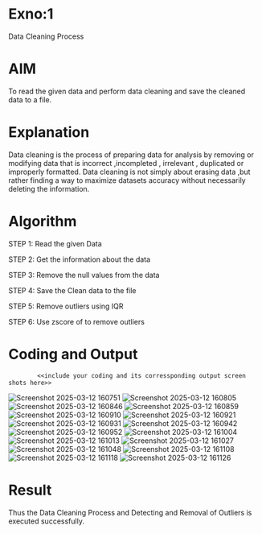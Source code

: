 # Exno:1
Data Cleaning Process

# AIM
To read the given data and perform data cleaning and save the cleaned data to a file.

# Explanation
Data cleaning is the process of preparing data for analysis by removing or modifying data that is incorrect ,incompleted , irrelevant , duplicated or improperly formatted. Data cleaning is not simply about erasing data ,but rather finding a way to maximize datasets accuracy without necessarily deleting the information.

# Algorithm
STEP 1: Read the given Data

STEP 2: Get the information about the data

STEP 3: Remove the null values from the data

STEP 4: Save the Clean data to the file

STEP 5: Remove outliers using IQR

STEP 6: Use zscore of to remove outliers

# Coding and Output
            <<include your coding and its corressponding output screen shots here>>

![Screenshot 2025-03-12 160751](https://github.com/user-attachments/assets/e4c5c238-f4e4-4718-a6b8-9117b84a181d)
![Screenshot 2025-03-12 160805](https://github.com/user-attachments/assets/38c52aee-2e7e-4bd5-afb6-b7a567cb4401)
![Screenshot 2025-03-12 160846](https://github.com/user-attachments/assets/6791d976-a553-4509-b186-cf1d4e4a7cdd)
![Screenshot 2025-03-12 160859](https://github.com/user-attachments/assets/437fb7d1-c1b7-4afb-a9ba-6bd4ff9bf40b)
![Screenshot 2025-03-12 160910](https://github.com/user-attachments/assets/450345f9-4c22-4a73-b545-1881bf918d30)
![Screenshot 2025-03-12 160921](https://github.com/user-attachments/assets/662facde-89ac-4a14-9b91-1c71a05c7d50)
![Screenshot 2025-03-12 160931](https://github.com/user-attachments/assets/a37cceec-fedc-477a-86c6-5f2266085bf0)
![Screenshot 2025-03-12 160942](https://github.com/user-attachments/assets/cbe82398-ed52-497b-8949-b9fa6132c394)
![Screenshot 2025-03-12 160952](https://github.com/user-attachments/assets/437793fb-d78d-43da-a78e-d128fc1a2bfd)
![Screenshot 2025-03-12 161004](https://github.com/user-attachments/assets/da5b6bac-d7ed-4634-bb3a-b187299b28df)
![Screenshot 2025-03-12 161013](https://github.com/user-attachments/assets/bad7cae3-75d7-4816-bf7d-2e9e2c0e4e70)
![Screenshot 2025-03-12 161027](https://github.com/user-attachments/assets/7f8983ed-6ec7-4465-a20b-3f71a4ff233b)
![Screenshot 2025-03-12 161048](https://github.com/user-attachments/assets/856f3920-7522-4f67-9895-f4f656cb0a5d)
![Screenshot 2025-03-12 161108](https://github.com/user-attachments/assets/f7c0d693-cb3b-4324-a2d9-7852361835d9)
![Screenshot 2025-03-12 161118](https://github.com/user-attachments/assets/a19475c3-a877-4387-99d6-3699a8466751)
![Screenshot 2025-03-12 161126](https://github.com/user-attachments/assets/2e6a5df7-1af0-4dc9-8ff6-5042c439594e)

# Result

Thus the Data Cleaning Process and Detecting and Removal of Outliers is executed successfully.

